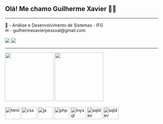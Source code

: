 ### <h2>Olá! Me chamo Guilherme Xavier 🙋‍♂</h2>

<hr>

<!-- INFORMAÇÕES -->
<div style="display: inline_block">
  📁 - Análise e Desenvolvimento de Sistemas - IFG <br>
  ✉ - guilhermexavierpessoal@gmail.com <br>
</div>

<br>

<!-- REDES SOCIAIS -->
<div style="display: inline_block">
  <a target="_blank" href="https://www.instagram.com/guilhermexavyer/" target="_blank"><img src="https://img.shields.io/badge/Instagram-E4405F.svg?style=for-the-badge&logo=Instagram&logoColor=white"></a>
  <a target="_blank" href="https://www.linkedin.com/in/guilherme-xavier-18128526b" target="_blank"><img src="https://img.shields.io/badge/-LinkedIn-%230077B5?style=for-the-badge&logo=linkedin&logoColor=white"></a>
</div>

<hr>

<!-- WIDGETS -->
<div>
  <img height="160em" src="https://github-readme-stats.vercel.app/api?username=guilhermexavyer&show_icons=true&theme=tokyonight&include_all_commits=true&count_private=false"/>
  <img height="160em" src="https://github-readme-stats.vercel.app/api/top-langs/?username=guilhermexavyer&layout=compact&langs_count=7&theme=tokyonight"/>
</div>

<br>

<!-- LINGUAGENS -->
<div style="display: inline_block">
    <img align="center" height="40" width="50" alt="html" src="https://cdn.jsdelivr.net/gh/devicons/devicon/icons/html5/html5-original.svg">
    <img align="center" height="40" width="50" alt="css" src="https://cdn.jsdelivr.net/gh/devicons/devicon/icons/css3/css3-original.svg">
    <img align="center" height="40" width="50" alt="js" src="https://cdn.jsdelivr.net/gh/devicons/devicon/icons/javascript/javascript-original.svg">
    <img align="center" height="40" width="50" alt="php" src="https://cdn.jsdelivr.net/gh/devicons/devicon@latest/icons/php/php-original.svg">
    <img align="center" height="40" width="50" alt="mysql" src="https://cdn.jsdelivr.net/gh/devicons/devicon@latest/icons/mysql/mysql-original.svg">
    <img align="center" height="40" width="50" alt="sqldev" src="https://cdn.jsdelivr.net/gh/devicons/devicon@latest/icons/azuresqldatabase/azuresqldatabase-original.svg" />
    <img align="center" height="40" width="50" alt="sqldev" src="https://cdn.jsdelivr.net/gh/devicons/devicon@latest/icons/sqldeveloper/sqldeveloper-original.svg" />
</div>
